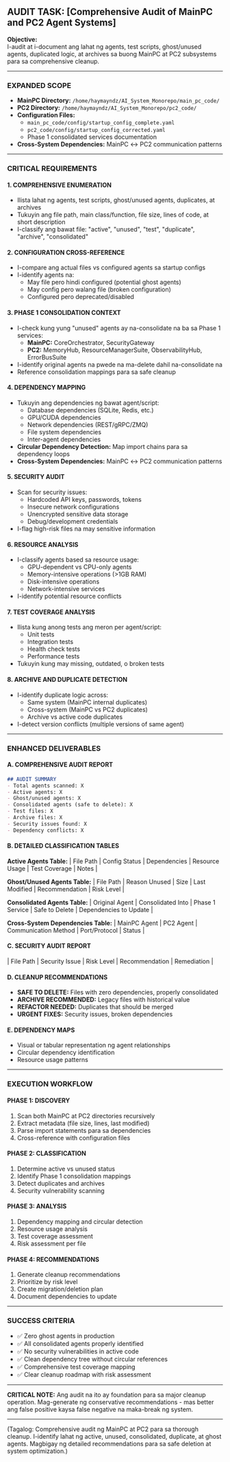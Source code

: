 ## AUDIT TASK: [Comprehensive Audit of MainPC and PC2 Agent Systems]

**Objective:**  
I-audit at i-document ang lahat ng agents, test scripts, ghost/unused agents, duplicated logic, at archives sa buong MainPC at PC2 subsystems para sa comprehensive cleanup.

---

### **EXPANDED SCOPE**
- **MainPC Directory:** `/home/haymayndz/AI_System_Monorepo/main_pc_code/`
- **PC2 Directory:** `/home/haymayndz/AI_System_Monorepo/pc2_code/`
- **Configuration Files:**
  - `main_pc_code/config/startup_config_complete.yaml`
  - `pc2_code/config/startup_config_corrected.yaml`
  - Phase 1 consolidated services documentation
- **Cross-System Dependencies:** MainPC ↔ PC2 communication patterns

---

### **CRITICAL REQUIREMENTS**

#### **1. COMPREHENSIVE ENUMERATION**
- Ilista lahat ng agents, test scripts, ghost/unused agents, duplicates, at archives
- Tukuyin ang file path, main class/function, file size, lines of code, at short description
- I-classify ang bawat file: "active", "unused", "test", "duplicate", "archive", "consolidated"

#### **2. CONFIGURATION CROSS-REFERENCE**
- I-compare ang actual files vs configured agents sa startup configs
- I-identify agents na:
  - May file pero hindi configured (potential ghost agents)
  - May config pero walang file (broken configuration)
  - Configured pero deprecated/disabled

#### **3. PHASE 1 CONSOLIDATION CONTEXT**
- I-check kung yung "unused" agents ay na-consolidate na ba sa Phase 1 services:
  - **MainPC:** CoreOrchestrator, SecurityGateway
  - **PC2:** MemoryHub, ResourceManagerSuite, ObservabilityHub, ErrorBusSuite
- I-identify original agents na pwede na ma-delete dahil na-consolidate na
- Reference consolidation mappings para sa safe cleanup

#### **4. DEPENDENCY MAPPING**
- Tukuyin ang dependencies ng bawat agent/script:
  - Database dependencies (SQLite, Redis, etc.)
  - GPU/CUDA dependencies
  - Network dependencies (REST/gRPC/ZMQ)
  - File system dependencies
  - Inter-agent dependencies
- **Circular Dependency Detection:** Map import chains para sa dependency loops
- **Cross-System Dependencies:** MainPC ↔ PC2 communication patterns

#### **5. SECURITY AUDIT**
- Scan for security issues:
  - Hardcoded API keys, passwords, tokens
  - Insecure network configurations
  - Unencrypted sensitive data storage
  - Debug/development credentials
- I-flag high-risk files na may sensitive information

#### **6. RESOURCE ANALYSIS**
- I-classify agents based sa resource usage:
  - GPU-dependent vs CPU-only agents
  - Memory-intensive operations (>1GB RAM)
  - Disk-intensive operations
  - Network-intensive services
- I-identify potential resource conflicts

#### **7. TEST COVERAGE ANALYSIS**
- Ilista kung anong tests ang meron per agent/script:
  - Unit tests
  - Integration tests
  - Health check tests
  - Performance tests
- Tukuyin kung may missing, outdated, o broken tests

#### **8. ARCHIVE AND DUPLICATE DETECTION**
- I-identify duplicate logic across:
  - Same system (MainPC internal duplicates)
  - Cross-system (MainPC vs PC2 duplicates)
  - Archive vs active code duplicates
- I-detect version conflicts (multiple versions of same agent)

---

### **ENHANCED DELIVERABLES**

#### **A. COMPREHENSIVE AUDIT REPORT**
```markdown
## AUDIT SUMMARY
- Total agents scanned: X
- Active agents: X
- Ghost/unused agents: X  
- Consolidated agents (safe to delete): X
- Test files: X
- Archive files: X
- Security issues found: X
- Dependency conflicts: X
```

#### **B. DETAILED CLASSIFICATION TABLES**

**Active Agents Table:**
| File Path | Config Status | Dependencies | Resource Usage | Test Coverage | Notes |

**Ghost/Unused Agents Table:**
| File Path | Reason Unused | Size | Last Modified | Recommendation | Risk Level |

**Consolidated Agents Table:**
| Original Agent | Consolidated Into | Phase 1 Service | Safe to Delete | Dependencies to Update |

**Cross-System Dependencies Table:**
| MainPC Agent | PC2 Agent | Communication Method | Port/Protocol | Status |

#### **C. SECURITY AUDIT REPORT**
| File Path | Security Issue | Risk Level | Recommendation | Remediation |

#### **D. CLEANUP RECOMMENDATIONS**
- **SAFE TO DELETE:** Files with zero dependencies, properly consolidated
- **ARCHIVE RECOMMENDED:** Legacy files with historical value
- **REFACTOR NEEDED:** Duplicates that should be merged
- **URGENT FIXES:** Security issues, broken dependencies

#### **E. DEPENDENCY MAPS**
- Visual or tabular representation ng agent relationships
- Circular dependency identification
- Resource usage patterns

---

### **EXECUTION WORKFLOW**

#### **PHASE 1: DISCOVERY**
1. Scan both MainPC at PC2 directories recursively
2. Extract metadata (file size, lines, last modified)
3. Parse import statements para sa dependencies
4. Cross-reference with configuration files

#### **PHASE 2: CLASSIFICATION**
1. Determine active vs unused status
2. Identify Phase 1 consolidation mappings
3. Detect duplicates and archives
4. Security vulnerability scanning

#### **PHASE 3: ANALYSIS**
1. Dependency mapping and circular detection
2. Resource usage analysis
3. Test coverage assessment
4. Risk assessment per file

#### **PHASE 4: RECOMMENDATIONS**
1. Generate cleanup recommendations
2. Prioritize by risk level
3. Create migration/deletion plan
4. Document dependencies to update

---

### **SUCCESS CRITERIA**
- ✅ Zero ghost agents in production
- ✅ All consolidated agents properly identified
- ✅ No security vulnerabilities in active code
- ✅ Clean dependency tree without circular references
- ✅ Comprehensive test coverage mapping
- ✅ Clear cleanup roadmap with risk assessment

---

**CRITICAL NOTE:** Ang audit na ito ay foundation para sa major cleanup operation. Mag-generate ng conservative recommendations - mas better ang false positive kaysa false negative na maka-break ng system.

---

(Tagalog: Comprehensive audit ng MainPC at PC2 para sa thorough cleanup. I-identify lahat ng active, unused, consolidated, duplicate, at ghost agents. Magbigay ng detailed recommendations para sa safe deletion at system optimization.)